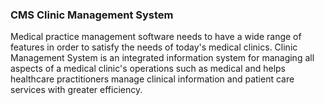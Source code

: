 ### CMS Clinic Management System
Medical practice management software needs to have a wide range of features in order to satisfy the needs of today's medical clinics. Clinic Management System is an integrated information system for managing all aspects of a medical clinic's operations such as medical and helps healthcare practitioners manage clinical information and patient care services with greater efficiency.

